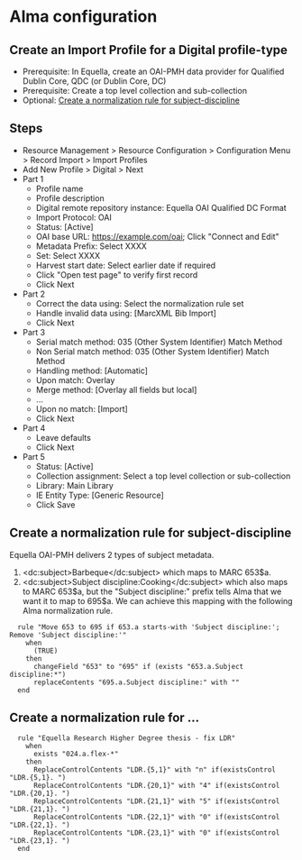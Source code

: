 # Alma configuration


## Create an Import Profile for a Digital profile-type
- Prerequisite: In Equella, create an OAI-PMH data provider for Qualified Dublin Core, QDC (or Dublin Core, DC)
- Prerequisite: Create a top level collection and sub-collection
- Optional: [Create a normalization rule for subject-discipline](#create-a-normalization-rule-for-subject-discipline)

## Steps
- Resource Management > Resource Configuration > Configuration Menu > Record Import > Import Profiles
- Add New Profile > Digital > Next
- Part 1
  * Profile name
  * Profile description
  * Digital remote repository instance: Equella OAI Qualified DC Format
  * Import Protocol: OAI
  * Status: [Active]
  * OAI base URL: https://example.com/oai; Click "Connect and Edit"
  * Metadata Prefix: Select XXXX
  * Set: Select XXXX
  * Harvest start date: Select earlier date if required
  * Click "Open test page" to verify first record
  * Click Next
- Part 2
  * Correct the data using: Select the normalization rule set
  * Handle invalid data using: [MarcXML Bib Import]
  * Click Next
- Part 3
  * Serial match method: 035 (Other System Identifier) Match Method
  * Non Serial match method: 035 (Other System Identifier) Match Method
  * Handling method: [Automatic]
  * Upon match: Overlay
  * Merge method: [Overlay all fields but local]
  * ...
  * Upon no match: \[Import\]
  * Click Next
- Part 4
  * Leave defaults
  * Click Next
- Part 5
  * Status: [Active]
  * Collection assignment: Select a top level collection or sub-collection
  * Library: Main Library
  * IE Entity Type: [Generic Resource]
  * Click Save

## Create a normalization rule for subject-discipline

Equella OAI-PMH delivers 2 types of subject metadata.

1. &lt;dc:subject>Barbeque&lt;/dc:subject> which maps to MARC 653$a.
2. &lt;dc:subject>Subject discipline:Cooking&lt;/dc:subject> which also maps
   to MARC 653$a, but the "Subject discipline:" prefix tells Alma that
   we want it to map to 695$a. We can achieve this mapping with the
   following Alma normalization rule.

```
  rule "Move 653 to 695 if 653.a starts-with 'Subject discipline:'; Remove 'Subject discipline:'"
    when
      (TRUE)
    then
      changeField "653" to "695" if (exists "653.a.Subject discipline:*")
      replaceContents "695.a.Subject discipline:" with ""
  end
```

## Create a normalization rule for ...

```
  rule "Equella Research Higher Degree thesis - fix LDR"
    when
      exists "024.a.flex-*"
    then
      ReplaceControlContents "LDR.{5,1}" with "n" if(existsControl "LDR.{5,1}. ")
      ReplaceControlContents "LDR.{20,1}" with "4" if(existsControl "LDR.{20,1}. ")
      ReplaceControlContents "LDR.{21,1}" with "5" if(existsControl "LDR.{21,1}. ")
      ReplaceControlContents "LDR.{22,1}" with "0" if(existsControl "LDR.{22,1}. ")
      ReplaceControlContents "LDR.{23,1}" with "0" if(existsControl "LDR.{23,1}. ")
  end
```

